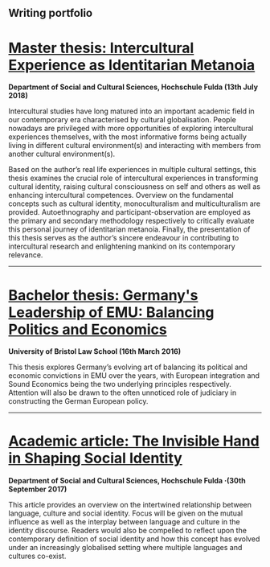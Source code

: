 ## Writing portfolio


# [Master thesis: Intercultural Experience as Identitarian Metanoia](https://www.scribd.com/document/399043652/Intercultural-Experiences-as-Identitarian-Metanoia)
**Department of Social and Cultural Sciences, Hochschule Fulda (13th July 2018)**

Intercultural studies have long matured into an important academic field in our contemporary era characterised by cultural globalisation. People nowadays are privileged with more opportunities of exploring intercultural experiences themselves, with the most informative forms being actually living in different cultural environment(s) and interacting with members from another cultural environment(s).

Based on the author’s real life experiences in multiple cultural settings, this thesis examines the crucial role of intercultural experiences in transforming cultural identity, raising cultural consciousness on self and others as well as enhancing intercultural competences. Overview on the fundamental concepts such as cultural identity, monoculturalism and multiculturalism are provided. Autoethnography and participant-observation are employed as the primary and secondary methodology respectively to critically evaluate this personal journey of identitarian metanoia. Finally, the presentation of this thesis serves as the author’s sincere endeavour in contributing to intercultural research and enlightening mankind on its contemporary relevance.

---

# [Bachelor thesis: Germany's Leadership of EMU: Balancing Politics and Economics](https://www.scribd.com/document/319043942/Germany-s-Leadership-of-EMU-Balancing-Politics-and-Economics)
**University of Bristol Law School (16th March 2016)**

This thesis explores Germany’s evolving art of balancing its political and economic convictions in EMU over the years, with European integration and Sound Economics being the two underlying principles respectively.
Attention will also be drawn to the often unnoticed role of judiciary in constructing the German European policy.

---

# [Academic article: The Invisible Hand in Shaping Social Identity](https://www.scribd.com/document/367460106/The-Invisible-Hand-in-Shaping-Social-Identity)
**Department of Social and Cultural Sciences, Hochschule Fulda ·(30th September 2017)**

This article provides an overview on the intertwined relationship between language, culture and social identity. Focus will be given on the mutual influence as well as the interplay between language and culture in the identity discourse. Readers would also be compelled to reflect upon the contemporary definition of social identity and how this concept has evolved under an increasingly globalised setting where multiple languages and cultures co-exist.
